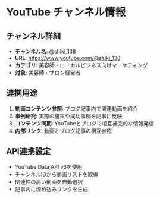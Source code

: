 # YouTube チャンネル情報

## チャンネル詳細
- **チャンネル名**: @shiki_138
- **URL**: https://www.youtube.com/@shiki_138
- **カテゴリ**: 美容師・ローカルビジネス向けマーケティング
- **対象**: 美容師・サロン経営者

## 連携用途
1. **動画コンテンツ参照**: ブログ記事内で関連動画を紹介
2. **事例研究**: 実際の施策や成功事例を記事に反映
3. **コンテンツ同期**: YouTubeとブログで相互補完的な情報発信
4. **内部リンク**: 動画とブログ記事の相互参照

## API連携設定
- YouTube Data API v3を使用
- チャンネルIDから動画リストを取得
- 関連性の高い動画を自動選択
- 記事内に埋め込みリンクを生成
